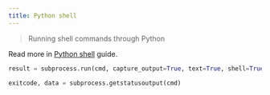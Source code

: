 ```yaml
---
title: Python shell
---
```

> Running shell commands through Python


Read more in [Python shell](https://github.com/MichaelCurrin/learn-to-code/tree/master/en/topics/scripting_languages/Python/shell) guide.

```python
result = subprocess.run(cmd, capture_output=True, text=True, shell=True)
```


```python
exitcode, data = subprocess.getstatusoutput(cmd)
```
